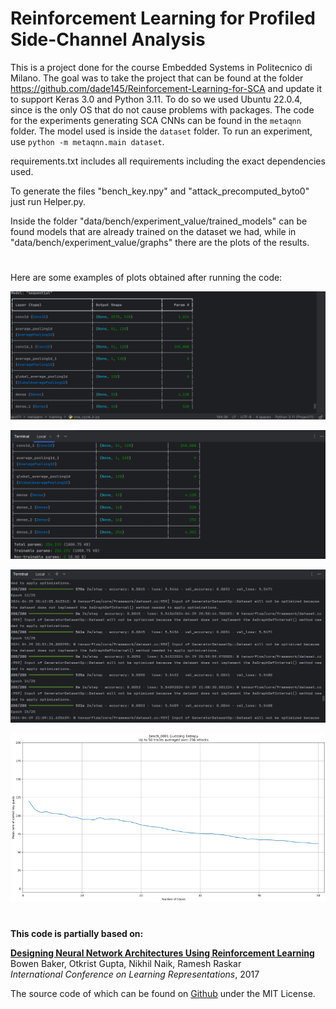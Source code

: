 Reinforcement Learning for Profiled Side-Channel Analysis
========
This is a project done for the course Embedded Systems in Politecnico di Milano.
The goal was to take the project that can be found at the folder https://github.com/dade145/Reinforcement-Learning-for-SCA and update it to support Keras 3.0 and Python 3.11.
To do so we used Ubuntu 22.0.4, since is the only OS that do not cause problems with packages.
The code for the experiments generating SCA CNNs can be found in the `metaqnn` folder.
The model used is inside the `dataset` folder.
To run an experiment, use `python -m metaqnn.main dataset`.

requirements.txt includes all requirements including the exact dependencies used.

To generate the files "bench_key.npy" and "attack_precomputed_byto0" just run Helper.py.

Inside the folder "data/bench/experiment_value/trained_models" can be found models that are already trained on the dataset we had, while in "data/bench/experiment_value/graphs" there are the plots of the results.

#
Here are some examples of plots obtained after running the code:

![Network building - 1](https://github.com/Theommy01/ESLampertiNaja/blob/main/images/Running%20main%201.png)

![Network building - 2](https://github.com/Theommy01/ESLampertiNaja/blob/main/images/Running%20main%202.png)

![Epoch execution](https://github.com/Theommy01/ESLampertiNaja/blob/main/images/Epoch.png)

![Bench_0001 Graph](https://github.com/Theommy01/ESLampertiNaja/blob/main/images/Graph.png)

#
**This code is partially based on:**

**[Designing Neural Network Architectures Using Reinforcement Learning](https://arxiv.org/pdf/1611.02167.pdf)**   
Bowen Baker, Otkrist Gupta, Nikhil Naik, Ramesh Raskar  
*International Conference on Learning Representations*, 2017

The source code of which can be found on [Github](https://github.com/bowenbaker/metaqnn/) under the MIT License.
